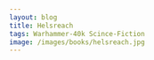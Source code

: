 ```yaml
---
layout: blog
title: Helsreach
tags: Warhammer-40k Scince-Fiction
image: /images/books/helsreach.jpg
---
```

